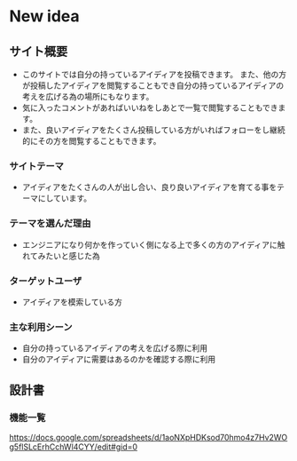# New idea

## サイト概要
* このサイトでは自分の持っているアイディアを投稿できます。
また、他の方が投稿したアイディアを閲覧することもでき自分の持っているアイディアの考えを広げる為の場所にもなります。
* 気に入ったコメントがあればいいねをしあとで一覧で閲覧することもできます。
* また、良いアイディアをたくさん投稿している方がいればフォローをし継続的にその方を閲覧することもできます。

### サイトテーマ
* アイディアをたくさんの人が出し合い、良り良いアイディアを育てる事をテーマにしています。

### テーマを選んだ理由
* エンジニアになり何かを作っていく側になる上で多くの方のアイディアに触れてみたいと感じた為

### ターゲットユーザ
* アイディアを模索している方

### 主な利用シーン
* 自分の持っているアイディアの考えを広げる際に利用
* 自分のアイディアに需要はあるのかを確認する際に利用

## 設計書

### 機能一覧
https://docs.google.com/spreadsheets/d/1aoNXpHDKsod70hmo4z7Hv2WOg5flSLcErhCchWl4CYY/edit#gid=0
